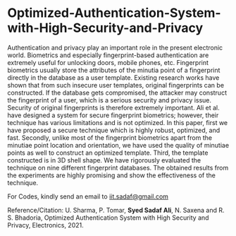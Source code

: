 # Optimized-Authentication-System-with-High-Security-and-Privacy
Authentication and privacy play an important role in the present electronic world. Biometrics and especially fingerprint-based authentication are extremely useful for unlocking doors, mobile phones, etc. Fingerprint biometrics usually store the attributes of the minutia point of a fingerprint directly in the database as a user template. Existing research works have shown that from such insecure user templates, original fingerprints can be constructed. If the database gets compromised, the attacker may construct the fingerprint of a user, which is a serious security and privacy issue. Security of original fingerprints is therefore extremely important. Ali et al. have designed a system for secure fingerprint biometrics; however, their technique has various limitations and is not optimized. In this paper, first we have proposed a secure technique which is highly robust, optimized, and fast. Secondly, unlike most of the fingerprint biometrics apart from the minutiae point location and orientation, we have used the quality of minutiae points as well to construct an optimized template. Third, the template constructed is in 3D shell shape. We have rigorously evaluated the technique on nine different fingerprint databases. The obtained results from the experiments are highly promising and show the effectiveness of the technique. 



For Codes, kindly send an email to iit.sadaf@gmail.com

Reference/Citation:  U. Sharma, P. Tomar, **Syed Sadaf Ali**, N. Saxena and R. S. Bhadoria, Optimized Authentication System with High Security and Privacy, Electronics, 2021.
